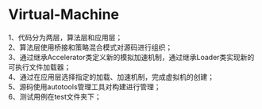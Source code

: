 Virtual-Machine
===============
1、代码分为两层，算法层和应用层；   
2、算法层使用桥接和策略混合模式对源码进行组织；    
3、通过继承Accelerator类定义新的模拟加速机制，通过继承Loader类实现新的可执行文件加载器；   
4、通过在应用层选择指定的加载、加速机制，完成虚拟机的创建；    
5、源码使用autotools管理工具对构建进行管理；  
6、测试用例在test文件夹下；

